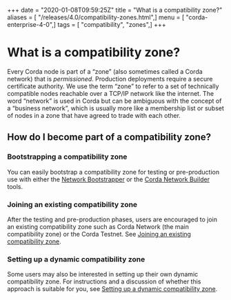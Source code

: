 +++
date = "2020-01-08T09:59:25Z"
title = "What is a compatibility zone?"
aliases = [ "/releases/4.0/compatibility-zones.html",]
menu = [ "corda-enterprise-4-0",]
tags = [ "compatibility", "zones",]
+++



# What is a compatibility zone?

Every Corda node is part of a “zone” (also sometimes called a Corda network) that is *permissioned*. Production
            deployments require a secure certificate authority. We use the term “zone” to refer to a set of technically compatible
            nodes reachable over a TCP/IP network like the internet. The word “network” is used in Corda but can be ambiguous with
            the concept of a “business network”, which is usually more like a membership list or subset of nodes in a zone that
            have agreed to trade with each other.


## How do I become part of a compatibility zone?


### Bootstrapping a compatibility zone

You can easily bootstrap a compatibility zone for testing or pre-production use with either the
                    [Network Bootstrapper](network-bootstrapper.md) or the [Corda Network Builder](network-builder.md) tools.


### Joining an existing compatibility zone

After the testing and pre-production phases, users are encouraged to join an existing compatibility zone such as Corda
                    Network (the main compatibility zone) or the Corda Testnet. See [Joining an existing compatibility zone](joining-a-compatibility-zone.md).


### Setting up a dynamic compatibility zone

Some users may also be interested in setting up their own dynamic compatibility zone. For instructions and a discussion
                    of whether this approach is suitable for you, see [Setting up a dynamic compatibility zone](setting-up-a-dynamic-compatibility-zone.md).


